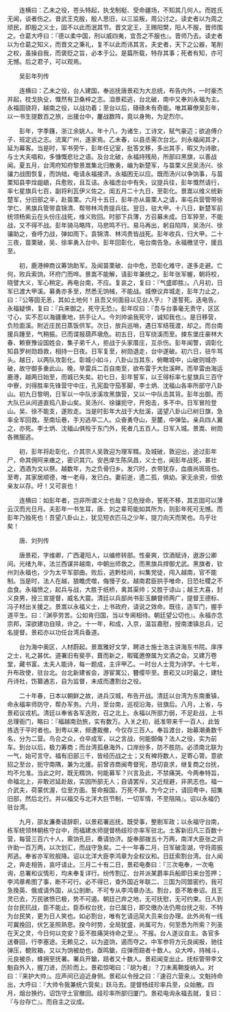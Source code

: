 <!-- { "loadSidebar": true } -->
　　连横曰：乙未之役，苍头特起，执戈制梃、受命疆场，不知其几何人。而姓氏无闻，谈者伤之。昔武王克殷，殷人思旧，以三监叛，周公讨之。读史者以为周之顽民，即殷之义士，固不以此而泯其节。晋文定王，王赐阳樊，阳人不服，晋师围之。仓葛大呼曰：『德以柔中国，刑以威四夷，宜吾之不服也』。晋师乃去。读史者以为仓葛之知义，而晋文之秉礼，复不以此而讳其言。夫史者，天下之公器，笔削之权，虽操自我，而褒贬之旨，必本于公。是篇所载，特存其事；死者有知，亦可无憾。后之君子，可以观焉。

　　吴彭年列传

　　连横曰：乙未之役，台人建国，奉巡抚唐景崧为大总统，布告内外，一时豪杰并起，枕戈执殳，慨然有卫桑梓之志。洎景崧逃，台北破，南中又奉刘永福为主。永福固骁将，越南之役，以战功着；至台以后，碌碌未有奇能。唯其幕僚吴彭年，以一书生提数百之旅，出援台中，鏖战数阵，竟以身殉，为足烈尔。

　　彭年，字季籛，浙江余姚人。年十八，为诸生，工诗文，赋气豪迈；欲追傅介子、班定远之志。流寓广州，遂家焉。乙未春，以县丞需次台北。刘永福闻其才，延为幕客。当是时，军书旁午，彭年任记室，批答文移，多出其手，暇又为诗歌，与士大夫唱和，多慷慨悲壮之语。及台北破，永福持残局，所部曰黑旗，以善战闻。夏五月，台湾府知府黎景嵩集北归散勇，编为新楚军，与苗栗义民吴汤兴、徐骧力战图恢复，而饷绌，电请永福接济。永福困无以应。既而汤兴以争饷事，与苗栗知县李烇龃龉，兵愈败，且互诘。永福虑台中有失，议提兵往，彭年慨然请行，率七星旗兵七百，副将利瓦伊义佐之。闺五月二十九日，至彰化。景嵩以维义统新楚军，分旧部之半，赴苗栗。六月十五日，彭年亦从苗栗人之请，率屯兵营管带徐学仁、黑旗兵管带袁锦清、帮带林鸿贵提兵往。翌日，驻大甲。十八日，新楚军前统领杨紫云在头份庄战死，维义败回。时部下兵薄，方召募未成。日军猝至，不能战，又不得不战。彭年骑马略阵，马悲鸣不行。易马再出，躬自陷阵，吴汤兴、徐骧助之，奋呼力战，弹如雨下。袁锦清、林鸿贵皆战死。彭年收兵，归大甲。二十三夜，苗栗破，吴、徐率勇入台中。彭年回彰化，电台南告急。永福檄坚守，援且至。

　　初，鹿港绅商议筹饷助军。及闻苗栗破、台中危，恐彰化难守，遂多走避。亡何，败兵索饷，环府门而哗。景嵩不能解，请彭年兼统之。彭年张军幄，朝将校，晓譬大义，军心稍定。再电台南，不应。复哀之，复曰：『气盛即胜』。八月初，日军已渡大甲溪。募勇亦多至，然悉无饷械，不能战。城僚议弃城走，彭年力止之，曰：『公等固无恙，其如土地何！且吾又何面目以见台人乎』？遂誓死。迭电告。永福疑惧，复曰：『兵来御之，死守无恐』。彭年叹曰：『吾与台事毫无责守，区区寸心，实不忍以海疆重地，拱手让人。今刘帅谕我死守，诚知我也』。是日移营，负险面溪。附近庄民日蒸饭供军。次日，放兵巡哨，遇日军结筏渡，却之。而台南援兵踵至，气稍振。已而谍报葫芦墩危。初五日，日军绕溪而至。捒东堡庄豪林大春、赖寮豫设国姓会，集子弟千人，拒战于头家厝庄，互杀伤。彭年闻警，调彰化知县罗树勋趋救，相持一日夜。日军复至，树勋退走，台中遂破。初六日，驻牛骂头。越日，以两队攻彰化。彰城小如斗，八卦山当其东，俯瞰城中，山破则城亦破，故守御多重此山。晚，旱雷兵二百自南至，欲布雷于大肚溪畔。而旱雷由海运鹿港，越两日始至，而城已失矣。初七日，彭年誓军，以王得标率七星旗兵三百守中寮，刘得胜率先锋营守中庄，孔宪盈守茄苳脚，李士炳、沈福山各率所部守八卦山。初九日黎明，日军以一中队涉溪攻黑旗营，又以一中队击其背。彭年出御。而大队已从间道直捣八卦山矣。吴汤兴、徐骧扼守，开炮击，多不中。日军冒险登山。吴、徐不能支，遂败走。当是时彭年大战于大肚溪，遥望八卦山已树日旗，急率全军回救。至南坛巷，手刃逃卒二人。众奋勇夺山，至麓，中弹坠。亲兵四人翼之，亦死。李士炳、沈福山俱殁于东门外，死者几五百人。日军入城。景嵩、树勋各微服逃。

　　初，彭年将赴彰化，介其宗人吴敦迎为理军糈。及城破，敦迎出，途过彭年尸，命其佣阿来瘗之，密识其穴。安邑庠生陈凤昌，义士也，闻彭年战死，甚壮之，洒酒为文以祭。越数年，为之负骨归乡。发穴时，衣带犹存，血痕尚斑斑也。至粤，其家居顺德，唯一老母，发已白。妻前逝，遗二孤，俱幼。家无余资，但依亲友以存。吁！又可哀也！

　　连横曰：如彭年者，岂非所谓义士也哉？见危授命，誓死不移，其志固可以薄云汉而光日月。夫彭年一书生耳，唐、刘之辈苟能如其所为，则彭年死可无憾。而彭年乃独死也！吾望八卦山上，犹见短衣匹马之少年，提刀向天而笑也。鸟乎壮矣！

　　唐、刘列传

　　唐景崧，字维卿，广西灌阳人，以编修转部。性豪爽，饮酒赋诗，遨游公卿间。光绪九年，法兰西谋并越南，中朝出师救之。而黑旗兵捍御尤武。黑旗者，钦州刘永福也，少为太平军部曲。败后，逃黔桂间，纠集党徒，闯入越南，官不能制。当是时，法人在越，狼瞻虎噬，侮慢子女。越南君臣拱手唯命，日恐社稷之不血食。永福愤之，起兵与战，大胜于纸桥，禽其渠帅；又胜于谅山；越王大喜，封义良男，授三宣提督，威名大震。清廷以兵部尚书彭玉麟督师两广，提督王德标、冯子材出关援之。景嵩以永福义士，上书政府，请说之效命。既往，造军门，握手道平生。曰：『渊亭劳苦。公如肯归国，当以专阃相待。朝廷望公切也』。永福亦念宗邦，深欲建功自赎，许之。十一年，和成，入京，温旨嘉慰，授南澳镇总兵，记名提督。景崧亦以功任台湾兵备道。

　　台为海中奥区，人材蔚起。景嵩雅好文学，聘进士施士浩主讲海东书院。庠序之士，礼之甚优。道署旧有斐亭，葺而新之，暇辄邀僚属为文酒之会。又建万卷堂，藏书富。太夫人能诗，每一题成，主评甲乙。一时台人士竞为诗学。十七年，升布政使，驻台北。台北新建省会，游宦寓公，簪缨毕至。景崧又以时最之，建牡丹诗社，饬纂通志，自为监督，未成而遭割台之役。

　　二十年春，日本以朝鲜之故，进兵汉城，布告开战。清廷以台湾为东南重镇，命永福率师防守，帮办军务。六月，至台南，巡视沿海，驻旗后。八月，上省，与景崧议戎机。清廷以奉省各军迭败，召之北上。永福以所部力弱，不足赴战，上书总理衙门，略曰：『福越南劲旅，实有数万。入关之初，祇准带来千一百人，此皆拣选于平时者也。到粤以来，频遭裁撤，今仅存三百人。奉旨渡台，始募潮勇数千名，分为二营。鸟合之众，仓卒成军，以之言战，何能御侮？法人之役，实为前车。到台以后，极力筹商；而台湾孤悬海外，口岸纷多，防不胜防。必须南北联为一气，始可言守。福有旧部三千，皆经历战之士；又有裨将数人，足寄心膂。意欲招之至台，扼守南隅，兼为北援。前曾咨商闽粤督宪，恳切哀求，继复商之台抚，均不允准。当此之时，既无糈饷，何能募军？兴言及此，不禁痛哭。今两奉特旨，命福北上，非敢迟延赴敌，实因所部无人；自请罢斥，又近规避，非夙志也。福一介武夫，荷蒙优渥，位至方面。誓命报国，万死不辞。为今之计，请回粤中，招集旧部，然后北行。并以福交与北洋大巨节制，一切军情，不至阻隔』。诏以永福仍驻台湾。

　　九月，邵友濂奏请辞职，以景崧署巡抚。既受事，整剔军政；以永福守台南，栋军统领林朝栋守台中，而福建水师提督杨歧珍亦率军驻北。土客新旧凡三百数十营，每营三百六十人，需饷孔巨，奏请协济。旋奉部拨五十万两，南洋大臣张之洞许助一百万两，以次划汇，而战守急矣。二十一年春二月，日军破澎湖，守将周振邦逃。奉省亦军败舰降。诏以北洋大臣李鸿章为全权议和。日廷索割台湾。台人闻之，奔走相告，哀吁请止。三月二十有二日，景崧电奏曰：『三次电奉，一次电询，总署和议情形，均未奉复详行。纷传割辽、台并派某爵率兵船即日来台签押；李鸿章希图了事，断不可行。必不得已，查外国近年联二、三国为同盟密约，我可急挽英、俄或请外国，从公剖断。不可专从李鸿章办法。割台，臣不敢奉诏。且王灵已去，万民骇愤已极，势不可遏。朝廷己弃之地，无可抚慰，无可约束。日人到台台民抗战，臣不能止。臣忝权台抚，台已属日，即交缴办法仍用台抚之衔，不特为台民笑，更为日人笑也。如必割台，唯有乞请迅简大员来台办理。此外尚有一线可冀挽回，伏乞圣照熟思。揆今时势，全局犹盛，尚属可为，何至悉为所索？列圣在天之灵，今日何以克安？臣不胜痛哭待命之至』。不报。台人遂议自主。各官多送眷回，行李塞途。无赖见之，以为盗饷，遏而夺之。中军参将方元良闻报，驰往弹压，覩败箱，又以为饷被劫也，亟鸣鎗，应弹而踣者十数人。众大哗，持械斗，元良被杀，蜂拥至抚署。署兵开鎗，踣者又十数人。景崧闻变出止。抚标管带李文魁自外入，握刀进，历阶而上。景崧惊喝曰：『胡为者』？刀未离鞘旋纳入。对曰：『来护大帅』。应声间已迫近身侧。景崧以令授之曰：『速召六营来』。文魁持命出，大呼曰：『大帅令我兼统六营矣』跃马去。提督杨歧珍率兵至，众始散。四月，烟台换约，诏饬守土官撤回。歧珍率所部归厦门。景崧电询永福去就，复曰：『与台存亡』。而自主之议成。

